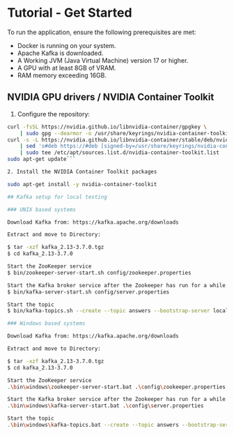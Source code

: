 # Tutorial - Get Started

To run the application, ensure the following prerequisites are met:

- Docker is running on your system.
- Apache Kafka is downloaded.
- A Working JVM (Java Virtual Machine) version 17 or higher.
- A GPU with at least 8GB of VRAM.
- RAM memory exceeding 16GB.

## NVIDIA GPU drivers / NVIDIA Container Toolkit

1. Configure the repository:

```bash
curl -fsSL https://nvidia.github.io/libnvidia-container/gpgkey \
    | sudo gpg --dearmor -o /usr/share/keyrings/nvidia-container-toolkit-keyring.gpg
curl -s -L https://nvidia.github.io/libnvidia-container/stable/deb/nvidia-container-toolkit.list \
    | sed 's#deb https://#deb [signed-by=/usr/share/keyrings/nvidia-container-toolkit-keyring.gpg] https://#g' \
    | sudo tee /etc/apt/sources.list.d/nvidia-container-toolkit.list
sudo apt-get update```

2. Install the NVIDIA Container Toolkit packages

sudo apt-get install -y nvidia-container-toolkit

## Kafka setup for local testing

### UNIX based systems

Download Kafka from: https://kafka.apache.org/downloads

Extract and move to Directory:

$ tar -xzf kafka_2.13-3.7.0.tgz
$ cd kafka_2.13-3.7.0

Start the ZooKeeper service
$ bin/zookeeper-server-start.sh config/zookeeper.properties

Start the Kafka broker service after the Zookeeper has run for a while.
$ bin/kafka-server-start.sh config/server.properties

Start the topic
$ bin/kafka-topics.sh --create --topic answers --bootstrap-server localhost:9092

### Windows based systems

Download Kafka from: https://kafka.apache.org/downloads

Extract and move to Directory:

$ tar -xzf kafka_2.13-3.7.0.tgz
$ cd kafka_2.13-3.7.0

Start the ZooKeeper service
.\bin\windows\zookeeper-server-start.bat .\config\zookeeper.properties

Start the Kafka broker service after the Zookeeper has run for a while.
.\bin\windows\kafka-server-start.bat .\config\server.properties

Start the topic
.\bin\windows\kafka-topics.bat --create --topic answers --bootstrap-server localhost:9092

